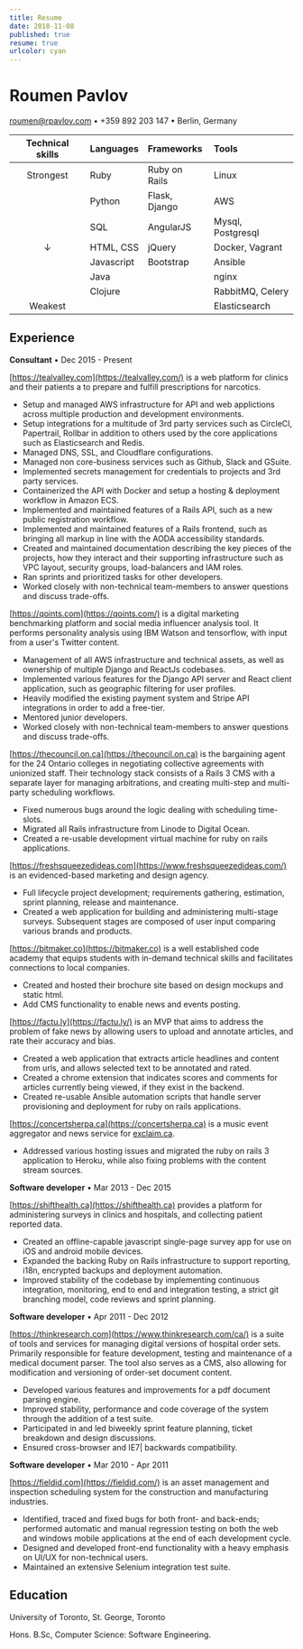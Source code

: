 ```yaml
---
title: Resume
date: 2018-11-08
published: true
resume: true
urlcolor: cyan
---
```

# Roumen Pavlov

[roumen@rpavlov.com](mailto:roumen@rpavlov.com) &bull; +359 892 203 147 &bull; Berlin, Germany

|**Technical skills**          | **Languages**                | **Frameworks**               |   **Tools**                  |
|:----------------------------:|:-----------------------------|:-----------------------------|:-----------------------------|
| Strongest                    | Ruby                         | Ruby on Rails                |   Linux                      |
|                              | Python                       | Flask, Django                |    AWS                       |
|                              | SQL                          | AngularJS                    |Mysql, Postgresql             |
|    &darr;                    | HTML, CSS                    | jQuery                       |Docker, Vagrant               |
|                              | Javascript                   | Bootstrap                    | Ansible                      |
|                              | Java                         |                              | nginx                        |
|                              | Clojure                      |                              | RabbitMQ, Celery             |
|  Weakest                     |                              |                              | Elasticsearch                |

## Experience

**Consultant** &bull; Dec 2015 - Present

[https://tealvalley.com](https://tealvalley.com/) is a web platform for clinics and their patients a to prepare and fulfill prescriptions for narcotics.

* Setup and managed AWS infrastructure for API and web applictions across multiple production and development environments.
* Setup integrations for a multitude of 3rd party services such as CircleCI, Papertrail, Rollbar in addition to others used by the core applications such as Elasticsearch and Redis.
* Managed DNS, SSL, and Cloudflare configurations.
* Managed non core-business services such as Github, Slack and GSuite.
* Implemented secrets management for credentials to projects and 3rd party services.
* Containerized the API with Docker and setup a hosting & deployment workflow in Amazon ECS.
* Implemented and maintained features of a Rails API, such as a new public registration workflow.
* Implemented and maintained features of a Rails frontend, such as bringing all markup in line with the AODA accessibility standards.
* Created and maintained documentation describing the key pieces of the projects, how they interact and their supporting infrastructure such as VPC layout, security groups, load-balancers and IAM roles.
* Ran sprints and prioritized tasks for other developers.
* Worked closely with non-technical team-members to answer questions and discuss trade-offs.

[https://qoints.com](https://qoints.com/) is a digital marketing benchmarking platform and social media influencer analysis
tool. It performs personality analysis using IBM Watson and tensorflow, with input from a user's Twitter content.

* Management of all AWS infrastructure and technical assets, as well as ownership of multiple Django and ReactJs
  codebases.
* Implemented various features for the Django API server and React client application, such as geographic filtering for user profiles.
* Heavily modified the existing payment system and Stripe API integrations in order to add a free-tier.
* Mentored junior developers.
* Worked closely with non-technical team-members to answer questions and discuss trade-offs.

[https://thecouncil.on.ca](https://thecouncil.on.ca) is the bargaining agent for the 24 Ontario colleges in negotiating collective agreements with unionized staff. Their technology stack consists of a Rails 3 CMS with a separate layer for managing arbitrations, and creating multi-step and multi-party scheduling workflows.

* Fixed numerous bugs around the logic dealing with scheduling time-slots.
* Migrated all Rails infrastructure from Linode to Digital Ocean.
* Created a re-usable development virtual machine for ruby on rails applications.

[https://freshsqueezedideas.com](https://www.freshsqueezedideas.com/) is an evidenced-based marketing and design agency.

* Full lifecycle project development; requirements gathering, estimation, sprint planning, release and maintenance.
* Created a web application for building and administering multi-stage surveys. Subsequent stages are composed of user input comparing various brands and products.

[https://bitmaker.co](https://bitmaker.co) is a well established code academy that equips students with in-demand technical skills and facilitates connections to local companies.

* Created and hosted their brochure site based on design mockups and static html.
* Add CMS functionality to enable news and events posting.

[https://factu.ly](https://factu.ly/) is an MVP that aims to address the problem of fake news by allowing users to upload and annotate articles, and rate their accuracy and bias.

* Created a web application that extracts article headlines and content from urls, and allows selected text to be annotated and rated.
* Created a chrome extension that indicates scores and comments for articles currently being viewed, if they exist in the backend.
* Created re-usable Ansible automation scripts that handle server provisioning and deployment for ruby on rails applications.

[https://concertsherpa.ca](https://concertsherpa.ca) is a music event aggregator and news service for [exclaim.ca](http://exclaim.ca).

* Addressed various hosting issues and migrated the ruby on rails 3 application to Heroku, while also fixing problems with the content stream sources.

**Software developer** &bull; Mar 2013 - Dec 2015

[https://shifthealth.ca](https://shifthealth.ca) provides a platform for administering surveys in clinics and hospitals, and collecting patient reported data.

* Created an offline-capable javascript single-page survey app for use on iOS and android mobile devices.
* Expanded the backing Ruby on Rails infrastructure to support reporting, i18n, encrypted backups and deployment automation.
* Improved stability of the codebase by implementing continuous integration, monitoring, end to end and integration testing, a strict git branching model, code reviews and sprint planning.

**Software developer** &bull; Apr 2011 - Dec 2012

[https://thinkresearch.com](https://www.thinkresearch.com/ca/) is a suite of tools and services for managing digital versions of hospital order sets. Primarily responsible for feature development, testing and maintenance of a medical document parser. The tool also serves as a CMS, also allowing for modification and versioning of order-set document content.

* Developed various features and improvements for a pdf document parsing engine.
* Improved stability, performance and code coverage of the system through the addition of a test suite.
* Participated in and led biweekly sprint feature planning, ticket breakdown and design discussions.
* Ensured cross-browser and IE7| backwards compatibility.

**Software developer** &bull; Mar 2010 - Apr 2011

[https://fieldid.com](https://fieldid.com/) is an asset management and inspection scheduling system for the construction and manufacturing industries.

* Identified, traced and fixed bugs for both front- and back-ends; performed automatic and manual regression
testing on both the web and windows mobile applications at the end of each development cycle.
* Designed and developed front-end functionality with a heavy emphasis on UI/UX for non-technical users.
* Maintained an extensive Selenium integration test suite.

## Education

University of Toronto, St. George, Toronto

Hons. B.Sc, Computer Science: Software Engineering.
